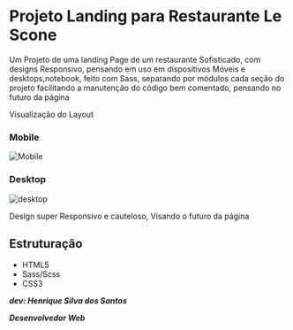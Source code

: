 # Projeto Landing para Restaurante Le Scone



Um Projeto de uma landing Page de um  restaurante Sofisticado, com designs Responsivo, pensando em uso em dispositivos Móveis e desktops,notebook, feito com Sass, separando por módulos cada seção do projeto facilitando a manutenção do código bem comentado, pensando no futuro da página



Visualização do Layout

### Mobile

![Mobile](img/img-Readme/Mobile.gif)

### Desktop

![desktop](img/img-Readme/desktop.gif)



Design super Responsivo e cauteloso, Visando o futuro da página 



## Estruturação

- HTML5
- Sass/Scss
- CSS3





***dev: Henrique Silva dos Santos***

***Desenvolvedor Web*** 
